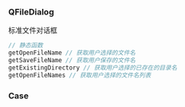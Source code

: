 ### QFileDialog

标准文件对话框

```cpp
// 静态函数
getOpenFileName // 获取用户选择的文件名
getSaveFileName // 获取用户保存的文件名
getExistingDirectory // 获取用户选择的已存在的目录名
getOpenFileNames // 获取用户选择的文件名列表
```



### Case